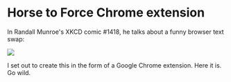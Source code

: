 # Horse to Force Chrome extension

In Randall Munroe's XKCD comic #1418, he talks about a funny browser text swap:

![](http://imgs.xkcd.com/comics/horse.png)

I set out to create this in the form of a Google Chrome extension. Here it is. Go wild.